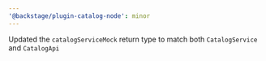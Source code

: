 ```yaml
---
'@backstage/plugin-catalog-node': minor
---
```


Updated the `catalogServiceMock` return type to match both `CatalogService` and `CatalogApi`
